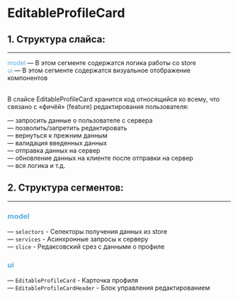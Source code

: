 # EditableProfileCard

## 1. Структура слайса:
***

<span style="color:#59afe1">model</span> &mdash; В этом сегменте содержатся логика работы со store <br/>
<span style="color:#59afe1">ui</span> &mdash; В этом сегменте содержатся визуальное отображение компонентов
<br/>
<br/>


В слайсе EditableProfileCard хранится код относящийся ко всему, что связано с «фичёй» (feature) редактирования 
пользователя:

&mdash; запросить данные о пользователе с сервера <br>
&mdash; позволить/запретить редактировать <br>
&mdash; вернуться к прежним данным <br>
&mdash; валидация введенных данных <br>
&mdash; отправка данных на сервер <br>
&mdash; обновление данных на клиенте после отправки на сервер <br>
&mdash; вся логика и т.д. <br>

## 2. Структура сегментов:
***

### <span style="color:#59afe1">model</span><br>
&mdash; `selectors` - Селекторы получения данных из store <br>
&mdash; `services` - Асинхронные запросы к серверу <br>
&mdash; `slice` - Редаксовский срез с данными о профиле <br>

### <span style="color:#59afe1">ui</span><br>
&mdash; `EditableProfileCard` - Карточка профиля <br>
&mdash; `EditableProfileCardHeader` - Блок управления редактированием <br>
